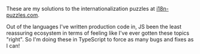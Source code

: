 These are my solutions to the internationalization puzzles at [i18n-puzzles.com](https://i18n-puzzles.com/).

Out of the languages I've written production code in, JS been the least reassuring ecosystem in terms of feeling like I've ever gotten these topics "right". So I'm doing these in TypeScript to force as many bugs and fixes as I can!
